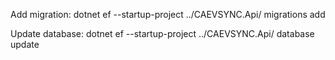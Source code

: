 Add migration:
dotnet ef --startup-project ../CAEVSYNC.Api/ migrations add <MigrationName>

Update database:
dotnet ef --startup-project ../CAEVSYNC.Api/ database update
